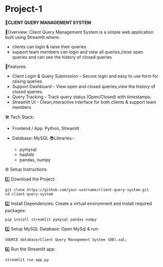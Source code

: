 # Project-1
📌**CLIENT QUERY MANAGEMENT SYSTEM**

📖Overview:
Client Query Management System is a simple web application built using Streamlit where:

- clients can login & raise their queries
- support team members can login and view all queries,close open queries and can see the history of closed queries


🚀Features:
- Client Login & Query Submission – Secure login and easy to use form for raising queries.
- Support Dashboard – View open and closed queries,view the history of closed queries.
- Query Tracking – Track query status (Open/Closed) with timestamps.
- Streamlit UI - Clean,interactive interface for both clients & support team members


🛠 Tech Stack:
- Frontend / App: Python, Streamlit
- Database: MySQL
📚Libraries:-

   - pymysql
   - hashlib
   - pandas, numpy

⚙️ Setup Instructions

1️⃣ Download the Project:

    git clone https://github.com/your-username/client-query-system.git
    cd client-query-system

2️⃣ Install Dependencies:
Create a virtual environment and install required packages:

    pip install streamlit pymysql pandas numpy

3️⃣ Setup MySQL Database:
Open MySql & run:

    SOURCE database/Client Query Management System (DB).sql;

4️⃣ Run the Streamlit app:

    streamlit run app.py





